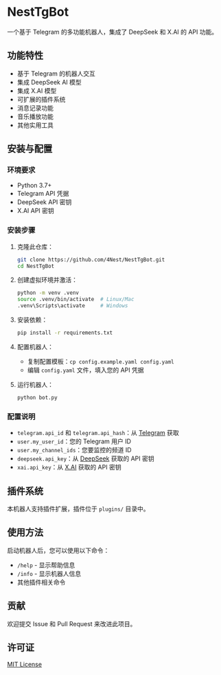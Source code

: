 # NestTgBot

一个基于 Telegram 的多功能机器人，集成了 DeepSeek 和 X.AI 的 API 功能。

## 功能特性

- 基于 Telegram 的机器人交互
- 集成 DeepSeek AI 模型
- 集成 X.AI 模型
- 可扩展的插件系统
- 消息记录功能
- 音乐播放功能
- 其他实用工具

## 安装与配置

### 环境要求

- Python 3.7+
- Telegram API 凭据
- DeepSeek API 密钥
- X.AI API 密钥

### 安装步骤

1. 克隆此仓库：
   ```bash
   git clone https://github.com/4Nest/NestTgBot.git
   cd NestTgBot
   ```

2. 创建虚拟环境并激活：
   ```bash
   python -m venv .venv
   source .venv/bin/activate  # Linux/Mac
   .venv\Scripts\activate     # Windows
   ```

3. 安装依赖：
   ```bash
   pip install -r requirements.txt
   ```

4. 配置机器人：
   - 复制配置模板：`cp config.example.yaml config.yaml`
   - 编辑 `config.yaml` 文件，填入您的 API 凭据

5. 运行机器人：
   ```bash
   python bot.py
   ```

### 配置说明

- `telegram.api_id` 和 `telegram.api_hash`：从 [Telegram](https://my.telegram.org/) 获取
- `user.my_user_id`：您的 Telegram 用户 ID
- `user.my_channel_ids`：您要监控的频道 ID
- `deepseek.api_key`：从 [DeepSeek](https://platform.deepseek.com/) 获取的 API 密钥
- `xai.api_key`：从 [X.AI](https://x.ai/) 获取的 API 密钥

## 插件系统

本机器人支持插件扩展，插件位于 `plugins/` 目录中。

## 使用方法

启动机器人后，您可以使用以下命令：

- `/help` - 显示帮助信息
- `/info` - 显示机器人信息
- 其他插件相关命令

## 贡献

欢迎提交 Issue 和 Pull Request 来改进此项目。

## 许可证

[MIT License](LICENSE)